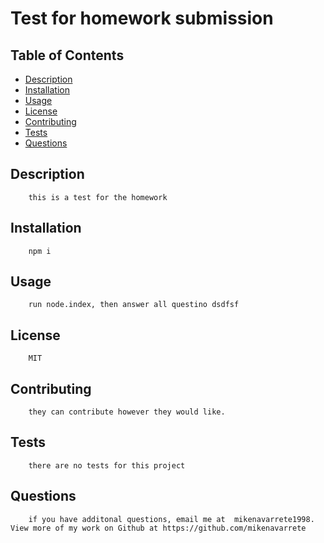 
#  Test for homework submission

## Table of Contents
- [Description](#Description)
- [Installation](#Installation)
- [Usage](#Usage)
- [License](#License)
- [Contributing](#Contributing)
- [Tests](#Tests)
- [Questions](#Questions)
    
## Description
        this is a test for the homework
## Installation
        npm i 
## Usage
        run node.index, then answer all questino dsdfsf
## License
        MIT
## Contributing
        they can contribute however they would like.
## Tests
        there are no tests for this project 
## Questions
        if you have additonal questions, email me at  mikenavarrete1998. View more of my work on Github at https://github.com/mikenavarrete
                